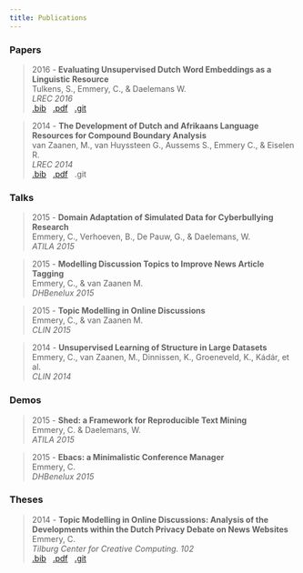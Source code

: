 ```yaml
---
title: Publications
---
```


### Papers

> 2016 - **Evaluating Unsupervised Dutch Word Embeddings as a Linguistic Resource** <br>
  Tulkens, S., Emmery, C., & Daelemans W. <br>
  *LREC 2016* <br>
  [.bib](http://www.clips.uantwerpen.be/biblio/export/bibtex/1828n) &nbsp;
  [.pdf](https://arxiv.org/pdf/1607.00225.pdf) &nbsp;
  [.git](https://github.com/clips/dutchembeddings)

> 2014 - **The Development of Dutch and Afrikaans Language Resources for Compound Boundary Analysis** <br>
  van Zaanen, M., van Huyssteen G., Aussems S., Emmery C., & Eiselen R. <br>
  *LREC 2014* <br>
  [.bib](http://www.clips.uantwerpen.be/biblio/export/bibtex/1884) &nbsp;
  [.pdf](http://ilk.uvt.nl/menno/files/docs/p_lrec14.pdf) &nbsp;
  .git

### Talks

> 2015 - **Domain Adaptation of Simulated Data for Cyberbullying Research** <br>
  Emmery, C., Verhoeven, B., De Pauw, G., & Daelemans, W. <br>
  *ATILA 2015*

> 2015 - **Modelling Discussion Topics to Improve News Article Tagging** <br>
  Emmery, C., & van Zaanen M. <br>
  *DHBenelux 2015*

> 2015 - **Topic Modelling in Online Discussions** <br>
  Emmery, C., & van Zaanen M. <br>
  *CLIN 2015*

> 2014 - **Unsupervised Learning of Structure in Large Datasets** <br>
  Emmery, C., van Zaanen, M., Dinnissen, K., Groeneveld, K., Kádár, et al. <br>
  *CLIN 2014*

### Demos

> 2015 - **Shed: a Framework for Reproducible Text Mining** <br>
  Emmery, C. & Daelemans, W. <br>
  *ATILA 2015*

> 2015 - **Ebacs: a Minimalistic Conference Manager** <br>
  Emmery, C. <br>
  *DHBenelux 2015*

### Theses

> 2014 - **Topic Modelling in Online Discussions: Analysis of the Developments within the Dutch Privacy Debate on News Websites** <br>
  Emmery, C. <br>
  *Tilburg Center for Creative Computing. 102* <br>
  [.bib](https://www.worldcat.org/title/topic-modelling-in-online-discussions-analysis-of-the-developments-within-the-dutch-privacy-debate-on-news-websites/oclc/894803324&referer=brief_results) &nbsp;
  [.pdf](http://arno.uvt.nl/show.cgi?fid=135375) &nbsp;
  [.git](https://www.github.com/cmry/aivb)
